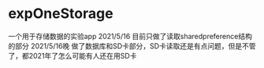 # expOneStorage
一个用于存储数据的实验app
2021/5/16
目前只做了读取sharedpreference结构的部分
2021/5/16晚
做了数据库和SD卡部分，SD卡读取还是有点问题，但是不管了，都2021年了怎么可能有人还在用SD卡
